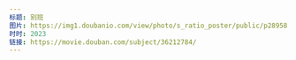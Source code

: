 ```yaml
---
标题: 别班
图片: https://img1.doubanio.com/view/photo/s_ratio_poster/public/p2895886000.jpg
时时: 2023
链接: https://movie.douban.com/subject/36212784/
---
```

